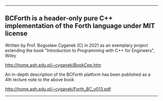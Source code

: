 ----------------------------------------------------------------------
BCForth is a header-only pure C++ implementation of the Forth language
under MIT license
----------------------------------------------------------------------

Written by Prof. Bogusław Cyganek (C) in 2021 as an exemplary 
project extending the book
"Introduction to Programming with C++ for Engineers", Wiley

http://home.agh.edu.pl/~cyganek/BookCpp.htm



An in-depth description of the BCForth platform has been published as a 4th lecture note to the above book

http://home.agh.edu.pl/~cyganek/Forth_BC_v013.pdf

----------------------------------------------------------------------

